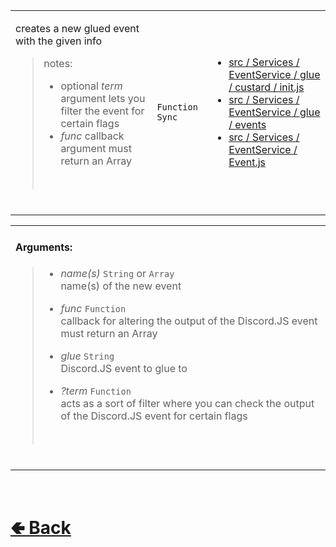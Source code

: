<table>
<tr><td>

creates a new glued event with the given info<br>

> notes:
> - optional *term* argument lets you filter the event for certain flags
> - *func* callback argument must return an Array
> <br>

<br>
</td><td> 

`Function` `Sync`

</td><td>

- [src / Services / EventService / glue / custard / init.js](https://github.com/shysolocup/noscord.js/blob/main/src/Services/EventService/glue/custard/init.js)
- [src / Services / EventService / glue / events](https://github.com/shysolocup/noscord.js/tree/main/src/Services/EventService/glue/events)
- [src / Services / EventService / Event.js](https://github.com/shysolocup/noscord.js/blob/main/src/Services/EventService/Event.js)

</td></tr>

</table>

<table>
<tr>

<td>

#### Arguments:
> - *name(s)* `String` or `Array`<br>
> name(s) of the new event<br>
>
> - *func* `Function`<br>
> callback for altering the output of the Discord.JS event<br>
> must return an Array
>
> - *glue* `String`<br>
> Discord.JS event to glue to
>
> - *?term* `Function`<br>
> acts as a sort of filter where you can check the output of the Discord.JS event for certain flags
> <br>

<br>

</td>

</table>

<br> <h1> [🢀 Back](https://github.com/shysolocup/noscord.js/wiki/GlueHandler) </h1>